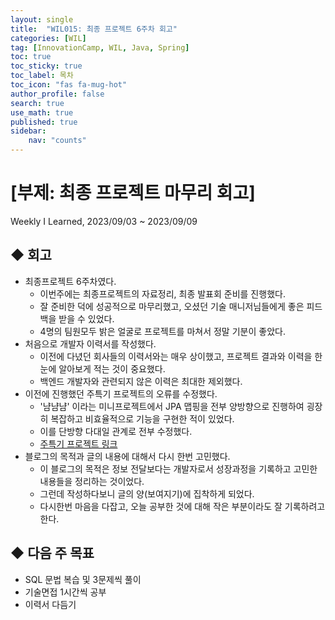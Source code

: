 ```yaml
---
layout: single
title:  "WIL015: 최종 프로젝트 6주차 회고"
categories: [WIL]
tag: [InnovationCamp, WIL, Java, Spring] 
toc: true
toc_sticky: true
toc_label: 목차
toc_icon: "fas fa-mug-hot"
author_profile: false
search: true
use_math: true
published: true
sidebar:
    nav: "counts"
---
```


# [부제: 최종 프로젝트 마무리 회고]
Weekly I Learned, 2023/09/03 ~ 2023/09/09
    

## ◆ 회고
- 최종프로젝트 6주차였다.
  - 이번주에는 최종프로젝트의 자료정리, 최종 발표회 준비를 진행했다.
  - 잘 준비한 덕에 성공적으로 마무리했고, 오셨던 기술 매니저님들에게 좋은 피드백을 받을 수 있었다.
  - 4명의 팀원모두 밝은 얼굴로 프로젝트를 마쳐서 정말 기분이 좋았다.
- 처음으로 개발자 이력서를 작성했다.
  - 이전에 다녔던 회사들의 이력서와는 매우 상이했고, 프로젝트 결과와 이력을 한눈에 알아보게 적는 것이 중요했다.
  - 백엔드 개발자와 관련되지 않은 이력은 최대한 제외했다.
- 이전에 진행했던 주특기 프로젝트의 오류를 수정했다.
  - '냠냠냠' 이라는 미니프로젝트에서 JPA 맵핑을 전부 양방향으로 진행하여 굉장히 복잡하고 비효율적으로 기능을 구현한 적이 있었다.
  - 이를 단방향 다대일 관계로 전부 수정했다.
  - [주특기 프로젝트 링크](https://natural-breadfruit-570.notion.site/13-23829a004ae0452987d2d8fa4e1c08d6?pvs=4)
- 블로그의 목적과 글의 내용에 대해서 다시 한번 고민했다.
  - 이 블로그의 목적은 정보 전달보다는 개발자로서 성장과정을 기록하고 고민한 내용들을 정리하는 것이었다.
  - 그런데 작성하다보니 글의 양(보여지기)에 집착하게 되었다.
  - 다시한번 마음을 다잡고, 오늘 공부한 것에 대해 작은 부분이라도 잘 기록하려고 한다.
   

## ◆ 다음 주 목표
- SQL 문법 복습 및 3문제씩 풀이
- 기술면접 1시간씩 공부
- 이력서 다듬기